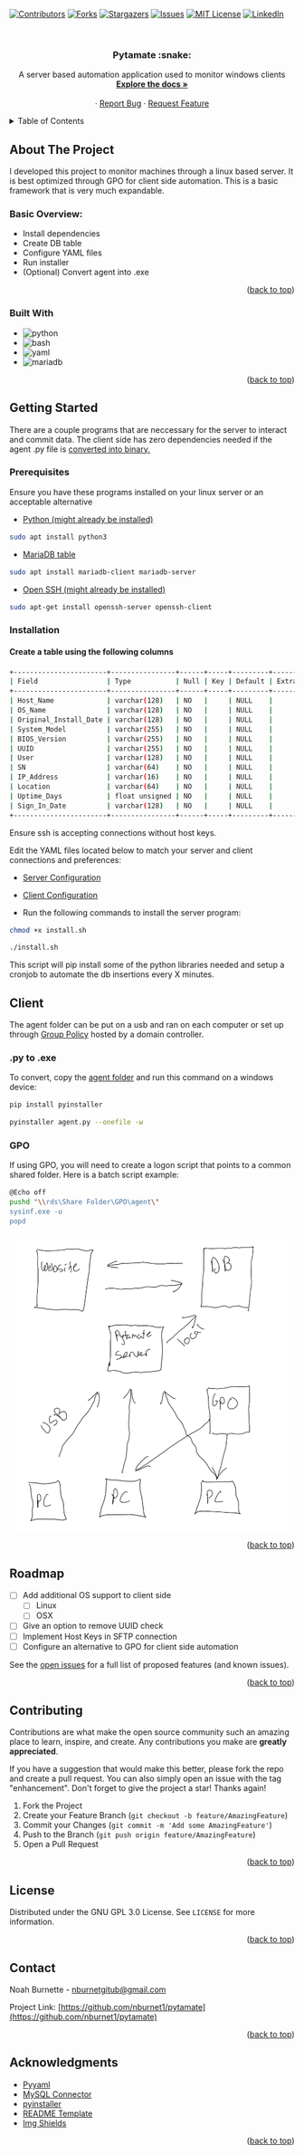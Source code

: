 <div id="top"></div>

[![Contributors][contributors-shield]][contributors-url]
[![Forks][forks-shield]][forks-url]
[![Stargazers][stars-shield]][stars-url]
[![Issues][issues-shield]][issues-url]
[![MIT License][license-shield]][license-url]
[![LinkedIn][linkedin-shield]][linkedin-url]



<!-- PROJECT LOGO -->
<br />

  <h3 align="center">Pytamate :snake:</h3>

  <p align="center">
    A server based automation application used to monitor windows clients
    <br />
    <a href="https://github.com/nburnet1/pytamate"><strong>Explore the docs »</strong></a>
    <br />
    <br />
    ·
    <a href="https://github.com/nburnet1/pytamate/issues">Report Bug</a>
    ·
    <a href="https://github.com/nburnet1/pytamate/issues">Request Feature</a>
  </p>
</div>



<!-- TABLE OF CONTENTS -->
<details>
  <summary>Table of Contents</summary>
  <ol>
    <li>
      <a href="#about-the-project">About The Project</a>
      <ul>
        <li><a href="#built-with">Built With</a></li>
      </ul>
    </li>
    <li>
      <a href="#getting-started">Getting Started</a>
      <ul>
        <li><a href="#prerequisites">Prerequisites</a></li>
        <li><a href="#installation">Installation</a></li>
      </ul>
    </li>
    <li><a href="#usage">Usage</a></li>
    <li><a href="#roadmap">Roadmap</a></li>
    <li><a href="#contributing">Contributing</a></li>
    <li><a href="#license">License</a></li>
    <li><a href="#contact">Contact</a></li>
    <li><a href="#acknowledgments">Acknowledgments</a></li>
  </ol>
</details>



<!-- ABOUT THE PROJECT -->
## About The Project

I developed this project to monitor machines through a linux based server. It is best optimized through GPO for client side automation. This is a basic framework that is very much expandable.

### Basic Overview:
* Install dependencies
* Create DB table
* Configure YAML files
* Run installer
* (Optional) Convert agent into .exe

<p align="right">(<a href="#top">back to top</a>)</p>



### Built With

* ![python]
* ![bash]
* ![yaml]
* ![mariadb]


<p align="right">(<a href="#top">back to top</a>)</p>



<!-- GETTING STARTED -->
## Getting Started

There are a couple programs that are neccessary for the server to interact and commit data. The client side has zero dependencies needed if the agent .py file is <a href="https://pypi.org/project/pyinstaller/">converted into binary.</a>

### Prerequisites

Ensure you have these programs installed on your linux server or an acceptable alternative
* <a href="https://www.python.org/doc/">Python (might already be installed)</a>
```sh
sudo apt install python3
```
* <a href="https://mariadb.com/get-started-with-mariadb">MariaDB table</a>
```sh
sudo apt install mariadb-client mariadb-server
```
* <a href="https://www.openssh.com/">Open SSH (might already be installed)</a>
 ```sh
 sudo apt-get install openssh-server openssh-client
 ```
### Installation

#### Create a table using the following columns
```sh
+-----------------------+----------------+------+-----+---------+-------+
| Field                 | Type           | Null | Key | Default | Extra |
+-----------------------+----------------+------+-----+---------+-------+
| Host_Name             | varchar(128)   | NO   |     | NULL    |       |
| OS_Name               | varchar(128)   | NO   |     | NULL    |       |
| Original_Install_Date | varchar(128)   | NO   |     | NULL    |       |
| System_Model          | varchar(255)   | NO   |     | NULL    |       |
| BIOS_Version          | varchar(255)   | NO   |     | NULL    |       |
| UUID                  | varchar(255)   | NO   |     | NULL    |       |
| User                  | varchar(128)   | NO   |     | NULL    |       |
| SN                    | varchar(64)    | NO   |     | NULL    |       |
| IP_Address            | varchar(16)    | NO   |     | NULL    |       |
| Location              | varchar(64)    | NO   |     | NULL    |       |
| Uptime_Days           | float unsigned | NO   |     | NULL    |       |
| Sign_In_Date          | varchar(128)   | NO   |     | NULL    |       |
+-----------------------+----------------+------+-----+---------+-------+
```
Ensure ssh is accepting connections without host keys.

Edit the YAML files located below to match your server and client connections and preferences:

* <a href = "https://github.com/nburnet1/pytamate/blob/main/automate/automate_config.yml"> Server Configuration </a>

* <a href = "https://github.com/nburnet1/pytamate/blob/main/agent/agent_config.yml"> Client Configuration </a>

* Run the following commands to install the server program:
```sh
chmod +x install.sh
```
```sh
./install.sh
```
This script will pip install some of the python libraries needed and setup a cronjob to automate the db insertions every X minutes.

## Client
The agent folder can be put on a usb and ran on each computer or set up through <a href="">Group Policy</a> hosted by a domain controller.

### .py to .exe
To convert, copy the <a href="https://github.com/nburnet1/pytamate/tree/main/agent">agent folder</a> and run this command on a windows device:
```sh
pip install pyinstaller
```
```sh
pyinstaller agent.py --onefile -w
```

### GPO
If using GPO, you will need to create a logon script that points to a common shared folder. Here is a batch script example:

```sh
@Echo off
pushd "\\rds\Share Folder\GPO\agent\"
sysinf.exe -u
popd
```

<img src="/images/image_6483441.JPG">


<p align="right">(<a href="#top">back to top</a>)</p>



<!-- ROADMAP -->
## Roadmap

- [ ] Add additional OS support to client side
    - [ ] Linux
    - [ ] OSX
- [ ] Give an option to remove UUID check
- [ ] Implement Host Keys in SFTP connection
- [ ] Configure an alternative to GPO for client side automation

See the [open issues](https://github.com/nburnet1/pytamate/issues) for a full list of proposed features (and known issues).

<p align="right">(<a href="#top">back to top</a>)</p>



<!-- CONTRIBUTING -->
## Contributing

Contributions are what make the open source community such an amazing place to learn, inspire, and create. Any contributions you make are **greatly appreciated**.

If you have a suggestion that would make this better, please fork the repo and create a pull request. You can also simply open an issue with the tag "enhancement".
Don't forget to give the project a star! Thanks again!

1. Fork the Project
2. Create your Feature Branch (`git checkout -b feature/AmazingFeature`)
3. Commit your Changes (`git commit -m 'Add some AmazingFeature'`)
4. Push to the Branch (`git push origin feature/AmazingFeature`)
5. Open a Pull Request

<p align="right">(<a href="#top">back to top</a>)</p>



<!-- LICENSE -->
## License

Distributed under the GNU GPL 3.0 License. See `LICENSE` for more information.

<p align="right">(<a href="#top">back to top</a>)</p>



<!-- CONTACT -->
## Contact

Noah Burnette - nburnetgitub@gmail.com

Project Link: [https://github.com/nburnet1/pytamate](https://github.com/nburnet1/pytamate)

<p align="right">(<a href="#top">back to top</a>)</p>



<!-- ACKNOWLEDGMENTS -->
## Acknowledgments

* [Pyyaml](https://github.com/yaml/pyyaml)
* [MySQL Connector](https://www.mysql.com/products/connector/)
* [pyinstaller](https://pypi.org/project/pyinstaller/)
* [README Template](https://github.com/othneildrew/Best-README-Template)
* [Img Shields](https://shields.io)

<p align="right">(<a href="#top">back to top</a>)</p>





[contributors-shield]: https://img.shields.io/github/contributors/nburnet1/pytamate.svg?style=for-the-badge
[contributors-url]: https://github.com/nburnet1/pytamate/graphs/contributors
[forks-shield]: https://img.shields.io/github/forks/nburnet1/pytamate.svg?style=for-the-badge
[forks-url]: https://github.com/nburnet1/pytamate/network/members
[stars-shield]: https://img.shields.io/github/stars/nburnet1/pytamate.svg?style=for-the-badge
[stars-url]: https://github.com/nburnet1/pytamate/stargazers
[issues-shield]: https://img.shields.io/github/issues/nburnet1/pytamate.svg?style=for-the-badge
[issues-url]: https://github.com/nburnet1/pytamate/issues
[license-shield]: https://img.shields.io/github/license/nburnet1/pytamate.svg?style=for-the-badge
[license-url]: https://github.com/nburnet1/pytamate/blob/main/LICENSE
[linkedin-shield]: https://img.shields.io/badge/-LinkedIn-black.svg?style=for-the-badge&logo=linkedin&colorB=555
[linkedin-url]: https://www.linkedin.com/in/nburnet1/
[product-screenshot]: images/screenshot.png
[python]: https://img.shields.io/badge/-Python-yellow
[bash]: https://img.shields.io/badge/-BASH-blue
[yaml]: https://img.shields.io/badge/-YAML-brown
[mariadb]: https://img.shields.io/badge/-MariaDB-green

